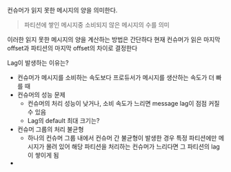 
컨슈머가 읽지 못한 메시지의 양을 의미한다.
> 파티션에 쌓인 메시지중 소비되지 않은 메시지의 수를 의미


이러한 읽지 못한 메시지의 양을 계산하는 방법은 간단하다
현재 컨슈머가 읽은 마지막 offset과 파티션의 마지막 offset의 차이로 결정한다

Lag이 발생하는 이유는?
- 컨슈머가 메시지를 소비하는 속도보다 프로듀서가 메시지를 생산하는 속도가 더 빠를 때
- 컨슈머의 성능 문제
	- 컨슈머의 처리 성능이 낮거나, 소비 속도가 느리면 message lag이 점점 커질 수 있음
	- Lag의 default 최대 크기는?
- 컨슈머 그룹의 처리 불균형
	- 하나의 컨슈머 그룹 내에서 컨슈머 간 불균형이 발생한 경우 특정 파티션에만 메시지가 몰려 있어 해당 파티션을 처리하는 컨슈머가 느리다면 그 파티션의 lag이 쌓이게 됨
- 